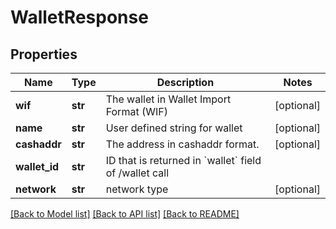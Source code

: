 # WalletResponse

## Properties
Name | Type | Description | Notes
------------ | ------------- | ------------- | -------------
**wif** | **str** | The wallet in Wallet Import Format (WIF)  | [optional] 
**name** | **str** | User defined string for wallet | [optional] 
**cashaddr** | **str** | The address in cashaddr format.  | [optional] 
**wallet_id** | **str** | ID that is returned in &#x60;wallet&#x60; field of /wallet call  | 
**network** | **str** | network type | [optional] 

[[Back to Model list]](../README.md#documentation-for-models) [[Back to API list]](../README.md#documentation-for-api-endpoints) [[Back to README]](../README.md)


